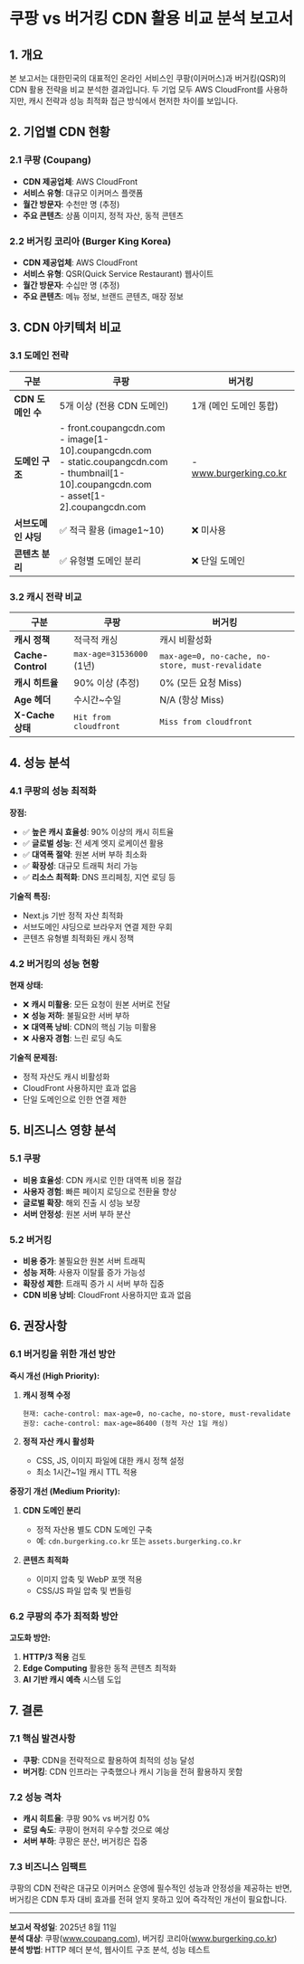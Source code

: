 # 쿠팡 vs 버거킹 CDN 활용 비교 분석 보고서

## 1. 개요

본 보고서는 대한민국의 대표적인 온라인 서비스인 쿠팡(이커머스)과 버거킹(QSR)의 CDN 활용 전략을 비교 분석한 결과입니다. 두 기업 모두 AWS CloudFront를 사용하지만, 캐시 전략과 성능 최적화 접근 방식에서 현저한 차이를 보입니다.

## 2. 기업별 CDN 현황

### 2.1 쿠팡 (Coupang)
- **CDN 제공업체**: AWS CloudFront
- **서비스 유형**: 대규모 이커머스 플랫폼
- **월간 방문자**: 수천만 명 (추정)
- **주요 콘텐츠**: 상품 이미지, 정적 자산, 동적 콘텐츠

### 2.2 버거킹 코리아 (Burger King Korea)
- **CDN 제공업체**: AWS CloudFront
- **서비스 유형**: QSR(Quick Service Restaurant) 웹사이트
- **월간 방문자**: 수십만 명 (추정)
- **주요 콘텐츠**: 메뉴 정보, 브랜드 콘텐츠, 매장 정보

## 3. CDN 아키텍처 비교

### 3.1 도메인 전략

| 구분 | 쿠팡 | 버거킹 |
|------|------|--------|
| **CDN 도메인 수** | 5개 이상 (전용 CDN 도메인) | 1개 (메인 도메인 통합) |
| **도메인 구조** | - front.coupangcdn.com<br>- image[1-10].coupangcdn.com<br>- static.coupangcdn.com<br>- thumbnail[1-10].coupangcdn.com<br>- asset[1-2].coupangcdn.com | - www.burgerking.co.kr |
| **서브도메인 샤딩** | ✅ 적극 활용 (image1~10) | ❌ 미사용 |
| **콘텐츠 분리** | ✅ 유형별 도메인 분리 | ❌ 단일 도메인 |

### 3.2 캐시 전략 비교

| 구분 | 쿠팡 | 버거킹 |
|------|------|--------|
| **캐시 정책** | 적극적 캐싱 | 캐시 비활성화 |
| **Cache-Control** | `max-age=31536000` (1년) | `max-age=0, no-cache, no-store, must-revalidate` |
| **캐시 히트율** | 90% 이상 (추정) | 0% (모든 요청 Miss) |
| **Age 헤더** | 수시간~수일 | N/A (항상 Miss) |
| **X-Cache 상태** | `Hit from cloudfront` | `Miss from cloudfront` |

## 4. 성능 분석

### 4.1 쿠팡의 성능 최적화

**장점:**
- ✅ **높은 캐시 효율성**: 90% 이상의 캐시 히트율
- ✅ **글로벌 성능**: 전 세계 엣지 로케이션 활용
- ✅ **대역폭 절약**: 원본 서버 부하 최소화
- ✅ **확장성**: 대규모 트래픽 처리 가능
- ✅ **리소스 최적화**: DNS 프리페칭, 지연 로딩 등

**기술적 특징:**
- Next.js 기반 정적 자산 최적화
- 서브도메인 샤딩으로 브라우저 연결 제한 우회
- 콘텐츠 유형별 최적화된 캐시 정책

### 4.2 버거킹의 성능 현황

**현재 상태:**
- ❌ **캐시 미활용**: 모든 요청이 원본 서버로 전달
- ❌ **성능 저하**: 불필요한 서버 부하
- ❌ **대역폭 낭비**: CDN의 핵심 기능 미활용
- ❌ **사용자 경험**: 느린 로딩 속도

**기술적 문제점:**
- 정적 자산도 캐시 비활성화
- CloudFront 사용하지만 효과 없음
- 단일 도메인으로 인한 연결 제한

## 5. 비즈니스 영향 분석

### 5.1 쿠팡
- **비용 효율성**: CDN 캐시로 인한 대역폭 비용 절감
- **사용자 경험**: 빠른 페이지 로딩으로 전환율 향상
- **글로벌 확장**: 해외 진출 시 성능 보장
- **서버 안정성**: 원본 서버 부하 분산

### 5.2 버거킹
- **비용 증가**: 불필요한 원본 서버 트래픽
- **성능 저하**: 사용자 이탈률 증가 가능성
- **확장성 제한**: 트래픽 증가 시 서버 부하 집중
- **CDN 비용 낭비**: CloudFront 사용하지만 효과 없음

## 6. 권장사항

### 6.1 버거킹을 위한 개선 방안

**즉시 개선 (High Priority):**
1. **캐시 정책 수정**
   ```
   현재: cache-control: max-age=0, no-cache, no-store, must-revalidate
   권장: cache-control: max-age=86400 (정적 자산 1일 캐싱)
   ```

2. **정적 자산 캐시 활성화**
   - CSS, JS, 이미지 파일에 대한 캐시 정책 설정
   - 최소 1시간~1일 캐시 TTL 적용

**중장기 개선 (Medium Priority):**
1. **CDN 도메인 분리**
   - 정적 자산용 별도 CDN 도메인 구축
   - 예: `cdn.burgerking.co.kr` 또는 `assets.burgerking.co.kr`

2. **콘텐츠 최적화**
   - 이미지 압축 및 WebP 포맷 적용
   - CSS/JS 파일 압축 및 번들링

### 6.2 쿠팡의 추가 최적화 방안

**고도화 방안:**
1. **HTTP/3 적용** 검토
2. **Edge Computing** 활용한 동적 콘텐츠 최적화
3. **AI 기반 캐시 예측** 시스템 도입

## 7. 결론

### 7.1 핵심 발견사항
- **쿠팡**: CDN을 전략적으로 활용하여 최적의 성능 달성
- **버거킹**: CDN 인프라는 구축했으나 캐시 기능을 전혀 활용하지 못함

### 7.2 성능 격차
- **캐시 히트율**: 쿠팡 90% vs 버거킹 0%
- **로딩 속도**: 쿠팡이 현저히 우수할 것으로 예상
- **서버 부하**: 쿠팡은 분산, 버거킹은 집중

### 7.3 비즈니스 임팩트
쿠팡의 CDN 전략은 대규모 이커머스 운영에 필수적인 성능과 안정성을 제공하는 반면, 버거킹은 CDN 투자 대비 효과를 전혀 얻지 못하고 있어 즉각적인 개선이 필요합니다.

---

**보고서 작성일**: 2025년 8월 11일  
**분석 대상**: 쿠팡(www.coupang.com), 버거킹 코리아(www.burgerking.co.kr)  
**분석 방법**: HTTP 헤더 분석, 웹사이트 구조 분석, 성능 테스트
